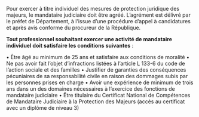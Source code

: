 Pour exercer à titre individuel des mesures de protection juridique des majeurs, le mandataire judiciaire doit être agréé. L’agrément est délivré par le préfet de Département, à l’issue d’une procédure d’appel à candidatures et après avis conforme du procureur de la République.

**Tout professionnel souhaitant exercer une activité de mandataire individuel doit satisfaire les conditions suivantes** :

• Être âgé au minimum de 25 ans et satisfaire aux conditions de moralité
• Ne pas avoir fait l’objet d’infractions listées à l’article L 133-6 du code de l’action sociale et des familles
• Justifier de garanties des conséquences pécuniaires de sa responsabilité civile en raison des dommages subis par les personnes prises en charge
• Avoir une expérience de minimum de trois ans dans un des domaines nécessaires à l’exercice des fonctions de mandataire judiciaire
• Être titulaire du Certificat National de Compétences de Mandataire Judiciaire à la Protection des Majeurs (accès au certificat avec un diplôme de niveau 3)
